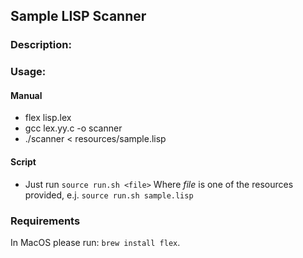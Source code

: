 ## Sample LISP Scanner

### Description: 

### Usage:
#### Manual
 * flex lisp.lex
 * gcc lex.yy.c -o scanner
 * ./scanner < resources/sample.lisp
#### Script
 * Just run `source run.sh <file>`
 Where *file* is one of the resources provided, e.j. `source run.sh sample.lisp`

### Requirements
In MacOS please run: `brew install flex`.


